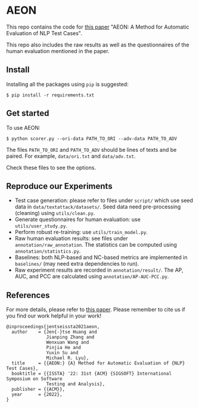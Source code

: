 # AEON

This repo contains the code for [this paper](https://arxiv.org/abs/2205.06439) "AEON: A Method for Automatic Evaluation of NLP Test Cases".

This repo also includes the raw results as well as the questionnaires of the human evaluation mentioned in the paper.

## Install
Installing all the packages using `pip` is suggested:
```
$ pip install -r requirements.txt 
```

## Get started
To use AEON:
```
$ python scorer.py --ori-data PATH_TO_ORI --adv-data PATH_TO_ADV
```
The files `PATH_TO_ORI` and `PATH_TO_ADV` should be lines of texts and be paired. For example, `data/ori.txt` and `data/adv.txt`.

Check these files to see the options.

## Reproduce our Experiments
* Test case generation: please refer to files under `script/` which use seed data in `data/textattack/datasets/`. Seed data need pre-processing (cleaning) using `utils/clean.py`.
* Generate questionnaires for human evaluation: use `utils/user_study.py`.
* Perform robust re-training: use `utils/train_model.py`.
* Raw human evaluation results: see files under `annotation/raw_annotation`. The statistics can be computed using `annotation/statistics.py`.
* Baselines: both NLP-based and NC-based metrics are implemented in `baselines/` (may need extra dependencies to run).
* Raw experiment results are recorded in `annotation/result/`. The AP, AUC, and PCC are calculated using `annotation/AP-AUC-PCC.py`.

## References
For more details, please refer to [this paper](https://arxiv.org/abs/2205.06439). Please remember to cite us if you find our work helpful in your work!
```
@inproceedings{jentseissta2021aeon,
  author    = {Jen{-}tse Huang and
               Jianping Zhang and
               Wenxuan Wang and
               Pinjia He and
               Yuxin Su and
               Michael R. Lyu},
  title     = {{AEON:} {A} Method for Automatic Evaluation of {NLP} Test Cases},
  booktitle = {{ISSTA} '22: 31st {ACM} {SIGSOFT} International Symposium on Software
               Testing and Analysis},
  publisher = {{ACM}},
  year      = {2022},
}
```
